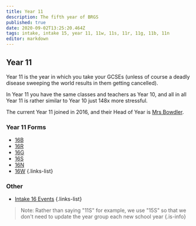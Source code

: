 ```yaml
---
title: Year 11
description: The fifth year of BRGS
published: true
date: 2020-09-02T13:25:20.464Z
tags: intake, intake 15, year 11, 11w, 11s, 11r, 11g, 11b, 11n
editor: markdown
---
```


## Year 11
Year 11 is the year in which you take your GCSEs (unless of course a deadly disease sweeping the world results in them getting cancelled).

In Year 11 you have the same classes and teachers as Year 10, and all in all Year 11 is rather similar to Year 10 just 148x more stressful.

The current Year 11 joined in 2016, and their Head of Year is [Mrs Bowdler](/teachers/mrs-bowdler).

### Year 11 Forms
- [16B](/students/intake16/b)
- [16R](/students/intake16/r)
- [16G](/students/intake16/g)
- [16S](/students/intake16/s)
- [16N](/students/intake16/n)
- [16W](/students/intake16/w)
{.links-list}

### Other
- [Intake 16 Events](/students/intake16/events)
{.links-list}

> Note:  Rather than saying "11S" for example, we use "15S" so that we don't need to update the year group each new school year
{.is-info}